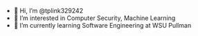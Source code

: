 - 👋 Hi, I’m @tplink329242
- 👀 I’m interested in Computer Security, Machine Learning
- 🌱 I’m currently learning Software Engineering at WSU Pullman

<!---
tplink329242/tplink329242 is a ✨ special ✨ repository because its `README.md` (this file) appears on your GitHub profile.
You can click the Preview link to take a look at your changes.
--->
